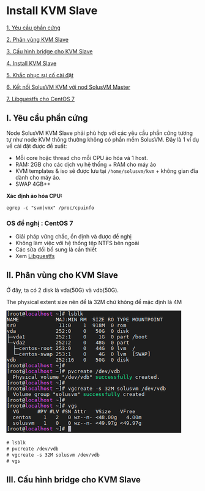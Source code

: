 # Install KVM Slave
[1. Yêu cầu phần cứng](#1)

[2. Phân vùng KVM Slave](#2)

[3. Cấu hình bridge cho KVM Slave](#3)

[4. Install KVM Slave](#4)

[5. Khắc phục sự cố cài đặt](#5)

[6. Kết nối SolusVM KVM với nod SolusVM Master](#6)

[7. Libguestfs cho CentOS 7](#7)

## I. Yêu cầu phần cứng <a name="1"></a>
Node SolusVM KVM Slave phải phù hợp với các yêu cầu phần cứng tương tự như node KVM thông thường không có phần mềm SolusVM. Đây là 1 ví dụ về cài đặt được đề xuất:
- Mỗi core hoặc thread cho mỗi CPU ảo hóa và 1 host.
- RAM: 2GB cho các dịch vụ hệ thống + RAM cho máy ảo
- KVM templates & iso sẽ được lưu tại `/home/solusvm/kvm` + không gian đĩa dành cho máy ảo.
- SWAP 4GB++

**Xác định ảo hóa CPU:**
```
egrep -c "svm|vmx" /proc/cpuinfo
```

### OS đề nghị : **CentOS 7**
- Giải pháp vững chắc, ổn định và được đề nghị
- Không làm việc với hệ thống tệp NTFS bên ngoài
- Các sửa đổi bổ sung là cần thiết
- Xem [Libguestfs](#7)

## II. Phân vùng cho KVM Slave <a name="2"></a>
Ở đây, ta có 2 disk là vda(50G) và vdb(50G). 

The physical extent size nên để là 32M chứ không để mặc định là 4M

<img src= "..\images\Screenshot_1.png">

```
# lsblk
# pvcreate /dev/vdb
# vgcreate -s 32M solusvm /dev/vdb
# vgs
```

## III. Cấu hình bridge cho KVM Slave <a name="3"></a>
